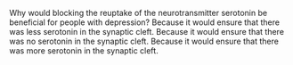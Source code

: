 Why would blocking the reuptake of the neurotransmitter serotonin be beneficial
for people with depression? Because it would ensure that there was less
serotonin in the synaptic cleft. Because it would ensure that there was no
serotonin in the synaptic cleft. Because it would ensure that there was more
serotonin in the synaptic cleft.
